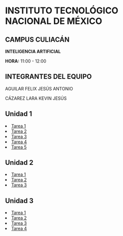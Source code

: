 </head>
<body>
    <div class="container">
        <h1>INSTITUTO TECNOLÓGICO NACIONAL DE MÉXICO</h1>
        <h2>CAMPUS CULIACÁN</h2>
        <p><strong>INTELIGENCIA ARTIFICIAL</strong></p>
        <p><strong>HORA:</strong> 11:00 - 12:00</p>
        <h2>INTEGRANTES DEL EQUIPO</h2>
        <p>AGUILAR FELIX JESÚS ANTONIO</p>
        <p>CÁZAREZ LARA KEVIN JESÚS</p>
    <h2> Unidad 1</h2>
    <nav>
        <li><a href="https://github.com/JesusCazarez/Inteligencia-Artificial/tree/main/Tarea1">Tarea 1</a></li>
        <li><a href="https://github.com/JesusCazarez/Inteligencia-Artificial/tree/main/Tarea2">Tarea 2</a></li>
        <li><a href="https://github.com/JesusCazarez/Inteligencia-Artificial/tree/main/Tarea3">Tarea 3</a></li>
        <li><a href="https://github.com/JesusCazarez/Inteligencia-Artificial/tree/main/Tarea4">Tarea 4</a></li>
        <li><a href="https://github.com/JesusCazarez/Inteligencia-Artificial/tree/main/Tarea5">Tarea 5</a></li>
    </nav>
    <h2>Unidad 2</h2>
    <li><a href="https://github.com/JesusCazarez/Inteligencia-Artificial/tree/main/Unidad%202/Tarea%201">Tarea 1</a></li>
    <li><a href="https://github.com/JesusCazarez/Inteligencia-Artificial/tree/main/Unidad%202/Tarea%202">Tarea 2</a></li>
    <li><a href="https://github.com/JesusCazarez/Inteligencia-Artificial/tree/main/Unidad%202/Tarea%203">Tarea 3</a></li>
    </div>
    <h2>Unidad 3</h2>
    <nav>
    <li><a href="https://github.com/JesusCazarez/Inteligencia-Artificial/tree/main/Unidad%203/Tarea1">Tarea 1</a></li>
    <li><a href="https://github.com/JesusCazarez/Inteligencia-Artificial/tree/main/Unidad%203/Tarea%202">Tarea 2</a></li>
    <li><a href="https://github.com/JesusCazarez/Inteligencia-Artificial/tree/main/Unidad%203/Tarea%203">Tarea 3</a></li>
    <li><a href="https://github.com/JesusCazarez/Inteligencia-Artificial/tree/main/Unidad%203/Tarea%204">Tarea 4</a></li>
    </nav>
    
</body>
</html>
